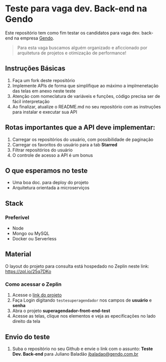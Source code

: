 # Teste para vaga dev. Back-end na Gendo
Este repositório tem como fim testar os candidatos para vaga dev. back-end na empresa [Gendo](https://gendo.com.br).
> Para esta vaga buscamos alguém organizado e aficcionado por arquitetura de projetos e otimização de performance!


## Instruções Básicas
1. Faça um fork deste repositório
2. Implemente APIs de forma que simplifique ao máximo a implmenetação das telas em anexo neste teste
3. Atenção com nomeclatura de variáveis e funções, código precisa ser de fácil interpretação
4. Ao finalizar, atualize o README.md no seu repositório com as instruções para instalar e executar sua API

## Rotas importantes que a API deve implementar:
1. Carregar os repositórios do usuário, com possibilidade de paginação
2. Carregar os favoritos do usuário para a tab **Starred**
3. Filtrar repositórios do usuário
4. O controle de acesso a API é um bonus

## O que esperamos no teste
* Uma boa doc. para deploy do projeto
* Arquitetura orientada a microserviços

## Stack
### Preferível
* Node
* Mongo ou MySQL
* Docker ou Serverless

## Material
O layout do projeto para consulta está hospedado no Zeplin neste link: https://zpl.io/25q7DKo

### Como acessar o Zeplin
1. Acesse o [link do projeto](https://zpl.io/25q7DKo)
2. Faça Login digitando `testesuperagendador` nos campos de **usuário** e **senha**
3. Abra o projeto **superagendador-front-end-test**
4. Acesse as telas, clique nos elementos e veja as epecificações no lado direito da tela

## Envio do teste
1. Suba o repositório no seu Github e envie o link com o assunto: **Teste Dev. Back-end** para Juliano Baladão [jbaladao@gendo.com.br](mailto:jbaladao@gendo.com.br)
